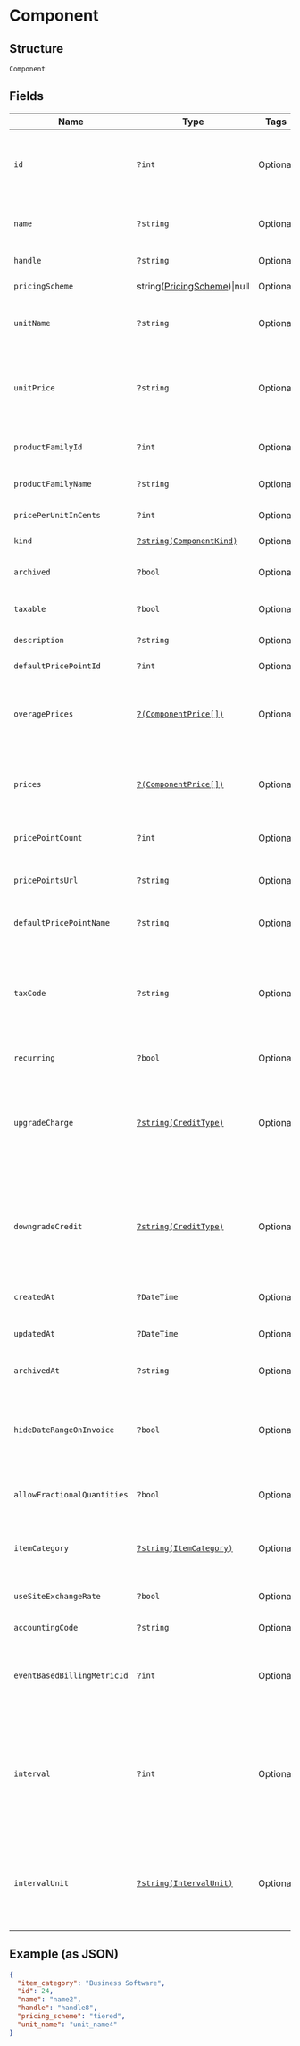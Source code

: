 
# Component

## Structure

`Component`

## Fields

| Name | Type | Tags | Description | Getter | Setter |
|  --- | --- | --- | --- | --- | --- |
| `id` | `?int` | Optional | The unique ID assigned to the component by Chargify. This ID can be used to fetch the component from the API. | getId(): ?int | setId(?int id): void |
| `name` | `?string` | Optional | The name of the Component, suitable for display on statements. i.e. Text Messages. | getName(): ?string | setName(?string name): void |
| `handle` | `?string` | Optional | The component API handle | getHandle(): ?string | setHandle(?string handle): void |
| `pricingScheme` | string([PricingScheme](../../doc/models/pricing-scheme.md))\|null | Optional | This is a container for one-of cases. | getPricingScheme(): ?string | setPricingScheme(?string pricingScheme): void |
| `unitName` | `?string` | Optional | The name of the unit that the component’s usage is measured in. i.e. message | getUnitName(): ?string | setUnitName(?string unitName): void |
| `unitPrice` | `?string` | Optional | The amount the customer will be charged per unit. This field is only populated for ‘per_unit’ pricing schemes, otherwise it may be null. | getUnitPrice(): ?string | setUnitPrice(?string unitPrice): void |
| `productFamilyId` | `?int` | Optional | The id of the Product Family to which the Component belongs | getProductFamilyId(): ?int | setProductFamilyId(?int productFamilyId): void |
| `productFamilyName` | `?string` | Optional | The name of the Product Family to which the Component belongs | getProductFamilyName(): ?string | setProductFamilyName(?string productFamilyName): void |
| `pricePerUnitInCents` | `?int` | Optional | deprecated - use unit_price instead | getPricePerUnitInCents(): ?int | setPricePerUnitInCents(?int pricePerUnitInCents): void |
| `kind` | [`?string(ComponentKind)`](../../doc/models/component-kind.md) | Optional | A handle for the component type | getKind(): ?string | setKind(?string kind): void |
| `archived` | `?bool` | Optional | Boolean flag describing whether a component is archived or not. | getArchived(): ?bool | setArchived(?bool archived): void |
| `taxable` | `?bool` | Optional | Boolean flag describing whether a component is taxable or not. | getTaxable(): ?bool | setTaxable(?bool taxable): void |
| `description` | `?string` | Optional | The description of the component. | getDescription(): ?string | setDescription(?string description): void |
| `defaultPricePointId` | `?int` | Optional | - | getDefaultPricePointId(): ?int | setDefaultPricePointId(?int defaultPricePointId): void |
| `overagePrices` | [`?(ComponentPrice[])`](../../doc/models/component-price.md) | Optional | An array of price brackets. If the component uses the ‘per_unit’ pricing scheme, this array will be empty. | getOveragePrices(): ?array | setOveragePrices(?array overagePrices): void |
| `prices` | [`?(ComponentPrice[])`](../../doc/models/component-price.md) | Optional | An array of price brackets. If the component uses the ‘per_unit’ pricing scheme, this array will be empty. | getPrices(): ?array | setPrices(?array prices): void |
| `pricePointCount` | `?int` | Optional | Count for the number of price points associated with the component | getPricePointCount(): ?int | setPricePointCount(?int pricePointCount): void |
| `pricePointsUrl` | `?string` | Optional | URL that points to the location to read the existing price points via GET request | getPricePointsUrl(): ?string | setPricePointsUrl(?string pricePointsUrl): void |
| `defaultPricePointName` | `?string` | Optional | - | getDefaultPricePointName(): ?string | setDefaultPricePointName(?string defaultPricePointName): void |
| `taxCode` | `?string` | Optional | A string representing the tax code related to the component type. This is especially important when using the Avalara service to tax based on locale. This attribute has a max length of 10 characters. | getTaxCode(): ?string | setTaxCode(?string taxCode): void |
| `recurring` | `?bool` | Optional | - | getRecurring(): ?bool | setRecurring(?bool recurring): void |
| `upgradeCharge` | [`?string(CreditType)`](../../doc/models/credit-type.md) | Optional | The type of credit to be created when upgrading/downgrading. Defaults to the component and then site setting if one is not provided.<br>Available values: `full`, `prorated`, `none`. | getUpgradeCharge(): ?string | setUpgradeCharge(?string upgradeCharge): void |
| `downgradeCredit` | [`?string(CreditType)`](../../doc/models/credit-type.md) | Optional | The type of credit to be created when upgrading/downgrading. Defaults to the component and then site setting if one is not provided.<br>Available values: `full`, `prorated`, `none`. | getDowngradeCredit(): ?string | setDowngradeCredit(?string downgradeCredit): void |
| `createdAt` | `?DateTime` | Optional | Timestamp indicating when this component was created | getCreatedAt(): ?\DateTime | setCreatedAt(?\DateTime createdAt): void |
| `updatedAt` | `?DateTime` | Optional | Timestamp indicating when this component was updated | getUpdatedAt(): ?\DateTime | setUpdatedAt(?\DateTime updatedAt): void |
| `archivedAt` | `?string` | Optional | Timestamp indicating when this component was archived | getArchivedAt(): ?string | setArchivedAt(?string archivedAt): void |
| `hideDateRangeOnInvoice` | `?bool` | Optional | (Only available on Relationship Invoicing sites) Boolean flag describing if the service date range should show for the component on generated invoices. | getHideDateRangeOnInvoice(): ?bool | setHideDateRangeOnInvoice(?bool hideDateRangeOnInvoice): void |
| `allowFractionalQuantities` | `?bool` | Optional | - | getAllowFractionalQuantities(): ?bool | setAllowFractionalQuantities(?bool allowFractionalQuantities): void |
| `itemCategory` | [`?string(ItemCategory)`](../../doc/models/item-category.md) | Optional | One of the following: Business Software, Consumer Software, Digital Services, Physical Goods, Other | getItemCategory(): ?string | setItemCategory(?string itemCategory): void |
| `useSiteExchangeRate` | `?bool` | Optional | - | getUseSiteExchangeRate(): ?bool | setUseSiteExchangeRate(?bool useSiteExchangeRate): void |
| `accountingCode` | `?string` | Optional | E.g. Internal ID or SKU Number | getAccountingCode(): ?string | setAccountingCode(?string accountingCode): void |
| `eventBasedBillingMetricId` | `?int` | Optional | (Only for Event Based Components) This is an ID of a metric attached to the component. This metric is used to bill upon collected events. | getEventBasedBillingMetricId(): ?int | setEventBasedBillingMetricId(?int eventBasedBillingMetricId): void |
| `interval` | `?int` | Optional | The numerical interval. i.e. an interval of ‘30’ coupled with an interval_unit of day would mean this component's default price point would renew every 30 days. This property is only available for sites with Multifrequency enabled. | getInterval(): ?int | setInterval(?int interval): void |
| `intervalUnit` | [`?string(IntervalUnit)`](../../doc/models/interval-unit.md) | Optional | A string representing the interval unit for this component's default price point, either month or day. This property is only available for sites with Multifrequency enabled. | getIntervalUnit(): ?string | setIntervalUnit(?string intervalUnit): void |

## Example (as JSON)

```json
{
  "item_category": "Business Software",
  "id": 24,
  "name": "name2",
  "handle": "handle8",
  "pricing_scheme": "tiered",
  "unit_name": "unit_name4"
}
```


